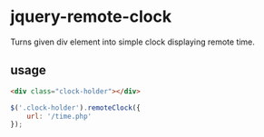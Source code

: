# jquery-remote-clock
Turns given div element into simple clock displaying remote time.

## usage

```html
<div class="clock-holder"></div>
```

```javascript
$('.clock-holder').remoteClock({
    url: '/time.php'
});
```
